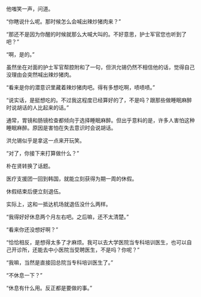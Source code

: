 他嗤笑一声，问道。

“你瞎说什么呢。那时候怎么会喊出辣炒猪肉来？”

“那还不是因为你醒的时候就那么大喊大叫的。不好意思，护士军官您也听到了吧？”

“啊，是的。”

虽然坐在对面的护士军官帮腔附和了一句，但洪允锡仍然不相信他的话，觉得自己没理由会突然喊出辣炒猪肉。

“看来是你的潜意识里藏着辣炒猪肉吧。得有多想吃啊，啧啧啧。”

“说实话，是挺想吃的。不过我这程度已经算好的了，不是吗？跟那些做睡眠麻醉时说胡话的人比起来的话。”

通常，胃镜和肠镜检查都倾向于选择睡眠麻醉。但出乎意料的是，许多人害怕这种睡眠麻醉。原因是害怕在失去意识时会说胡话。

洪允锡似乎是拿这一点来开玩笑。

“对了，你接下来打算做什么？”

朴在贤转换了话题。

医疗支援团一回到韩国，就能立刻获得为期一周的休假。

休假结束后便立刻退伍。

实际上，这和一抵达机场就退伍没什么两样。

“我得好好休息两个月左右吧。之后嘛，还不太清楚。”

“看来你还没想好啊？”

“恰恰相反，是想得太多了才麻烦。我可以去大学医院当专科培训医生，也可以自己开诊所，还能去中小医院当受聘医生，不是吗？你呢？”

“我嘛，当然是直接回总院当专科培训医生了。”

“不休息一下？”

“休息有什么用。反正都是要做的事。”
